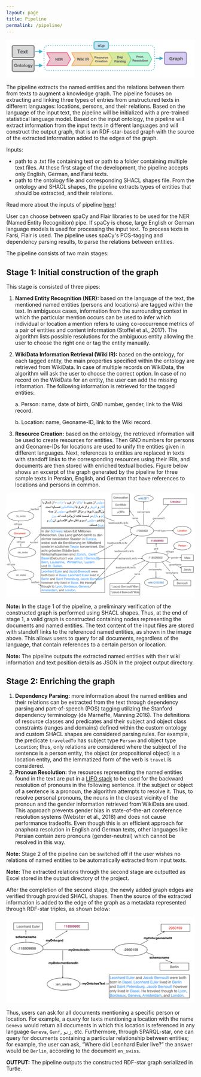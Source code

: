 ```yaml
---
layout: page
title: Pipeline
permalink: /pipeline/
---
```


![image](pics/pipeline.png)

The pipeline extracts the named entities and the relations between them from texts to augment a knowledge graph.
The pipeline focuses on extracting and linking three types of entries from unstructured texts in different languages:
locations, persons, and their relations. Based on the language of the input text, the pipeline will be initialized with
a pre-trained statistical language model. Based on the input ontology, the pipeline will extract information from the
input texts in different languages and will construct the output graph, that is an RDF-star-based graph with the source
of the extracted information added to the edges of the graph.

Inputs:
- path to a .txt file containing text or path to a folder containing multiple text files. At these first stage of the development, the pipeline accepts only English, German, and Farsi texts.
- path to the ontology file and corresponding SHACL shapes file. From the ontology and SHACL shapes, the pipeline extracts types of entities that should be extracted, and their relations.

Read more about the inputs of pipeline [here](./pipeline/pipeline_inputs.markdown)!

User can choose between spaCy and Flair libraries to be used for the NER (Named Entity Recognition) pipe. If spaCy is chose, large English or German language models is used for processing the input text. To process texts in Farsi, Flair is used.
The pipeline uses spaCy's POS-tagging and dependency parsing results, to parse the relations between entities.

The pipeline consists of two main stages:

## Stage 1: Initial construction of the graph

This stage is consisted of three pipes:
1. **Named Entity Recognition (NER):** based on the language of the text, the mentioned named entities (persons and locations) are tagged within the text.  In ambiguous cases, information from the surrounding context in which the particular mention occurs can be used to infer which individual or location a mention refers to using co-occurrence metrics of a pair of entities and content information (Stoffel et al., 2017). The algorithm lists possible resolutions for the ambiguous entity allowing the user to choose the right one or tag the entity manually.
2. **WikiData Information Retrieval (Wiki IR):** based on the ontology, for each tagged entity, the main properties specified within the ontology are retrieved from WikiData. In case of multiple records on WikiData, the algorithm will ask the user to choose the correct option. In case of no record on the WikiData for an entity, the user can add the missing information. The following information is retrieved for the tagged entities:

    a.	Person: name, date of birth, GND number, gender, link to the Wiki record.

    b.	Location: name, Geoname-ID, link to the Wiki record.

3. **Resource Creation:** based on the ontology, the retrieved information will be used to create resources for entities. Then GND numbers for persons and Geoname-IDs for locations are used to unify the entities given in different languages. Next, references to entities are replaced in texts with standoff links to the corresponding resources using their IRIs, and documents are then stored with enriched textual bodies. Figure below shows an excerpt of the graph generated by the pipeline for three sample texts in Persian, English, and German that have references to locations and persons in common.

![image](pics/initial_graph.png)

**Note:** In the stage 1 of the pipeline, a preliminary verification of the constructed graph is performed using SHACL shapes. Thus, at the end of stage 1, a valid graph is constructed containing nodes representing the documents and named entities. The text content of the input files are stored with standoff links to the referenced named entities, as shown in the image above. This allows users to query for all documents, regardless of the language, that contain references to a certain person or location.  

**Note:** The pipeline outputs the extracted named entities with their wiki information and text position details as JSON in the project output directory. 

## Stage 2: Enriching the graph

1. **Dependency Parsing:** more information about the named entities and their relations can be extracted from the text through dependency parsing and part-of-speech (POS) tagging utilizing the Stanford dependency terminology (de Marneffe, Manning 2016). The definitions of resource classes and predicates and their subject and object class constraints (ranges and domains) defined within the custom ontology and custom SHACL shapes are considered parsing rules. 
For example, the predicate `traveledTo` has subject type `Person` and object type `Location`; thus, only relations are considered where the subject of the sentence is a person entity, the object (or propositional object) is a location entity, and the lemmatized form of the verb is `travel` is considered.
2. **Pronoun Resolution:** the resources representing the named entities found in the text are put in a [LIFO stack](https://www.geeksforgeeks.org/lifo-last-in-first-out-approach-in-programming/) to be used for the backward resolution of pronouns in the following sentence. If the subject or object of a sentence is a pronoun, the algorithm attempts to resolve it. Thus, to resolve personal pronouns, the nouns in the closest vicinity of the pronoun and the gender information retrieved from WikiData are used. This approach prevents gender bias in state-of-the-art coreference resolution systems (Webster et al., 2018) and does not cause performance tradeoffs. Even though this is an efficient approach for anaphora resolution in English and German texts, other languages like Persian contain zero pronouns (gender-neutral) which cannot be resolved in this way.  

**Note:** Stage 2 of the pipeline can be switched off if the user wishes no relations of named entities to be automatically extracted from input texts.

**Note:** The extracted relations through the second stage are outputted as Excel stored in the output directory of the project.

After the completion of the second stage, the newly added graph edges are verified through provided SHACL shapes. Then the source of the extracted information is added to the edge of the graph as a metadata represented through RDF-star triples, as shown below:

![image](pics/rdfstar_graph.png)

Thus, users can ask for all documents mentioning a specific person or location. For example, a query for texts 
mentioning a location with the name `Geneva` would return all documents in which this location is 
referenced in any language `Geneva`, `Genf`, `ژنو`, etc. Furthermore, through SPARQL-star, one can query for documents 
containing a particular relationship between entities; for example, the user can ask, “Where did Leonhard Euler live?” 
the answer would be `Berlin`, according to the document `en_swiss`.

**OUTPUT:** The pipeline outputs the constructed RDF-star graph serialized in Turtle.
